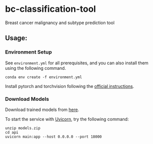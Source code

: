 # bc-classification-tool
Breast cancer malignancy and subtype prediction tool

## Usage:

### Environment Setup

See `environment.yml` for all prerequisites, and you can also install them using the following command.
```
conda env create -f environment.yml
```

Install pytorch and torchvision following the [official instructions](https://pytorch.org/get-started/).

### Download Models

Download trained models from [here](https://www.amazon.com/clouddrive/share/rtcwRdxFwcdHzo5hHY8LWAf0XGV4FVDsQJa39QIDO8V).


To start the service with [Uvicorn](https://www.uvicorn.org/), try the following command:
```
unzip models.zip
cd api
uvicorn main:app --host 0.0.0.0 --port 18000
```
